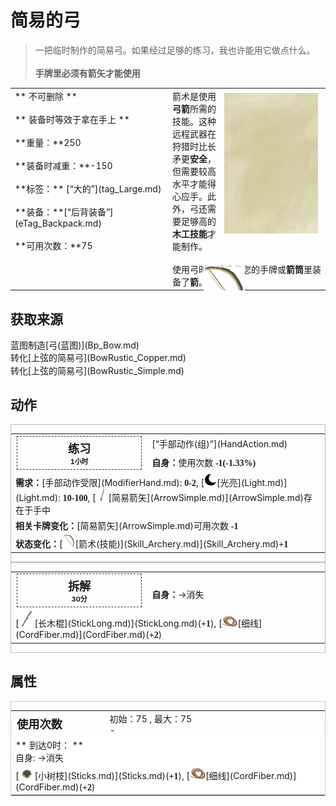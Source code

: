 # 简易的弓  
> 一把临时制作的简易弓。如果经过足够的练习，我也许能用它做点什么。<br><br><b>手牌里必须有箭矢才能使用</b>  
  
<table class="table table-bordered" data-toggle="table"  data-show-header="false"><thead style="display:none"><tr ><th  style="width:50%;text-align:left;vertical-align:top;"  >title</th><th  style="width:50%;text-align:left;vertical-align:top;"  ></th></tr></thead><tr ><td  style="width:50%;text-align:left;vertical-align:top;"  >** 不可删除 **<br><br>** 装备时等效于拿在手上 **<br><br>**重量：**250<br><br>**装备时减重：**-150<br><br>**标签：**	[“大的”](tag_Large.md)<br><br>**装备：**[“后背装备”](eTag_Backpack.md)<br><br>**可用次数：**75</td><td  style="width:50%;text-align:left;vertical-align:top;"  ><div style="float:right; margin:5px"><div class="gamecard" style="width:150px; height:225px;"><a href="BowRustic.md" style="color:black"><img class="bg" decoding="async" src="../wiki/Sprite/BG_SandTop.png" href="a.md" style="max-width:150px;max-height:225px;"><img decoding="async" src="../wiki/Sprite/Bow.png" class="cardimageNoBack" style="transform: translate(-50%, 0%) scale(0.4398826979472141);"><span style="font-size: 25px;">简易的弓</span></a></div></div>箭术是使用<b>弓箭</b>所需的技能。这种远程武‍器在狩猎时比长矛更<b>安全</b>，但需要较高水平才能得心应手。此外，弓还需要足够高的<b>木工技能</b>才能制作。<br><br>使用弓时，请确保您的手牌或<b>箭筒</b>里装备了<b>箭</b>。</td></tr></tbody></table>  
  
## 获取来源  
<div style="display:inline-block"><div class="gamedatalist" style="text-align:left;min-width:200px;min-height:0px;"><div style="display:inline-block"><div style="display:inline-block;vertical-align:middle;">蓝图制造</div><div style="display:inline-block;vertical-align:middle;">[弓(蓝图)](Bp_Bow.md)</div></div></div><div class="gamedatalist" style="text-align:left;min-width:200px;min-height:0px;"><div style="display:inline-block"><div style="display:inline-block;vertical-align:middle;">转化</div><div style="display:inline-block;vertical-align:middle;">[上弦的简易弓](BowRustic_Copper.md)</div></div></div><div class="gamedatalist" style="text-align:left;min-width:200px;min-height:0px;"><div style="display:inline-block"><div style="display:inline-block;vertical-align:middle;">转化</div><div style="display:inline-block;vertical-align:middle;">[上弦的简易弓](BowRustic_Simple.md)</div></div></div></div>  
  
## 动作  
<div  style="border:1px solid #BBB"><table><tr><td rowspan="2" style="width:200px;text-align:center;font-size:1.3em;font-weight:bold"><div style="padding:5px;border:1px dashed #333"><div>练习</div><div style="font-size:0.6em;"><font data-toggle="tooltip" data-placement="top" title="4TP">1小时</font></div></div></td><td>[“手部动作(组)”](HandAction.md)</td></tr><tr><td><b>自身：</b>使用次数  <span style="font-family:ui-monospace"><b>-1(-1.33%)</b></span></td></tr><tr><td colspan="2"><b>需求：</b>[手部动作受限](ModifierHand.md): <span style="font-family:ui-monospace"><b>0-2</b></span>, [<div style="width:20px;display:inline-block;text-align:center"><img decoding="async" src="../wiki/Sprite/Darkness17519.png" href="a.md" style="max-width:20px;max-height:20px;"></div>[光亮](Light.md)](Light.md): <span style="font-family:ui-monospace"><b>10-100</b></span>, [<div style="width:20px;display:inline-block;text-align:center"><img decoding="async" src="../wiki/Sprite/Arrow.png" href="a.md" style="max-width:20px;max-height:20px;"></div>[简易箭矢](ArrowSimple.md)](ArrowSimple.md)存在于手中</td></tr><tr><td colspan="2"><b>相关卡牌变化：</b>[简易箭矢](ArrowSimple.md)可用次数  <span style="font-family:ui-monospace"><b>-1</b></span></td></tr><tr><td colspan="2"><b>状态变化：</b>[<div style="width:20px;display:inline-block;text-align:center"><img decoding="async" src="../wiki/Sprite/Bow.png" href="a.md" style="max-width:20px;max-height:20px;"></div>[箭术(技能)](Skill_Archery.md)](Skill_Archery.md)<span style="font-family:ui-monospace"><b>+1</b></span></td></tr></table></div>  
<div  style="border:1px solid #BBB"><table><tr><td rowspan="2" style="width:200px;text-align:center;font-size:1.3em;font-weight:bold"><div style="padding:5px;border:1px dashed #333"><div>拆解</div><div style="font-size:0.6em;"><font data-toggle="tooltip" data-placement="top" title="2TP">30分</font></div></div></td><td></td></tr><tr><td><b>自身：</b>→消失</td></tr><tr><td colspan="2">[<div style="width:25px;display:inline-block;text-align:center"><img decoding="async" src="../wiki/Sprite/StickLong.png" href="a.md" style="max-width:25px;max-height:25px;"></div>[长木棍](StickLong.md)](StickLong.md)(<span style="font-family:ui-monospace"><b>+1</b></span>), [<div style="width:25px;display:inline-block;text-align:center"><img decoding="async" src="../wiki/Sprite/CordFiber.png" href="a.md" style="max-width:25px;max-height:25px;"></div>[细线](CordFiber.md)](CordFiber.md)(<span style="font-family:ui-monospace"><b>+2</b></span>)</td></tr></table></div>  
  
  
## 属性   
<div  style="border:1px solid #CCC;"><table style="margin-bottom:0px;"><tr><td style="width:30%;text-align:left; background-color:#FEFEFE;font-size:1.3em;font-weight:bold;">使用次数</td><td style="font-size:1em;background-color:#FEFEFE">初始：75 , 最大：75<br>-</td></tr><tr style="background-color:#FFFFFF"><td colspan=2>** 到达0时： **<br>自身: →消失<br>[<div style="width:25px;display:inline-block;text-align:center"><img decoding="async" src="../wiki/Sprite/Kindling.png" href="a.md" style="max-width:25px;max-height:25px;"></div>[小树枝](Sticks.md)](Sticks.md)(<span style="font-family:ui-monospace"><b>+1</b></span>), [<div style="width:25px;display:inline-block;text-align:center"><img decoding="async" src="../wiki/Sprite/CordFiber.png" href="a.md" style="max-width:25px;max-height:25px;"></div>[细线](CordFiber.md)](CordFiber.md)(<span style="font-family:ui-monospace"><b>+2</b></span>)</td></tr></table></div>  


<script>document.title="简易的弓 - 卡牌生存百科 Card Survival Wiki";</script>